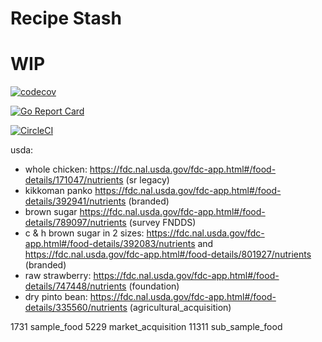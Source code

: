 # Recipe Stash

# WIP

[![codecov](https://codecov.io/gh/nickysemenza/food/branch/master/graph/badge.svg)](https://codecov.io/gh/nickysemenza/food)

[![Go Report Card](https://goreportcard.com/badge/github.com/nickysemenza/food)](https://goreportcard.com/report/github.com/nickysemenza/food)

[![CircleCI](https://circleci.com/gh/nickysemenza/food.svg?style=svg)](https://circleci.com/gh/nickysemenza/food)

usda:

- whole chicken: https://fdc.nal.usda.gov/fdc-app.html#/food-details/171047/nutrients (sr legacy)
- kikkoman panko https://fdc.nal.usda.gov/fdc-app.html#/food-details/392941/nutrients (branded)
- brown sugar https://fdc.nal.usda.gov/fdc-app.html#/food-details/789097/nutrients (survey FNDDS)
- c & h brown sugar in 2 sizes: https://fdc.nal.usda.gov/fdc-app.html#/food-details/392083/nutrients and https://fdc.nal.usda.gov/fdc-app.html#/food-details/801927/nutrients (branded)
- raw strawberry: https://fdc.nal.usda.gov/fdc-app.html#/food-details/747448/nutrients (foundation)
- dry pinto bean: https://fdc.nal.usda.gov/fdc-app.html#/food-details/335560/nutrients (agricultural_acquisition)

1731 sample_food
5229 market_acquisition
11311 sub_sample_food
